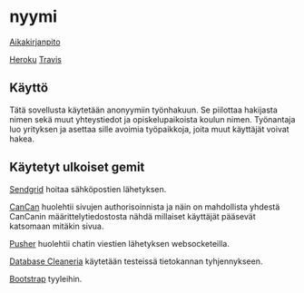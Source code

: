 # nyymi

[Aikakirjanpito](https://docs.google.com/spreadsheets/d/1HR3h8OUmtGv9Rlxunj25JdfaotxLDICiaqsESHZKF8A/edit?usp=sharing)

[Heroku](https://nyymi.herokuapp.com/) [Travis](https://travis-ci.org/nyymiapp/nyymi)

## Käyttö
Tätä sovellusta käytetään anonyymiin työnhakuun. Se piilottaa hakijasta nimen sekä muut yhteystiedot ja opiskelupaikoista koulun nimen. Työnantaja luo yrityksen ja asettaa sille avoimia työpaikkoja, joita muut käyttäjät voivat hakea. 

## Käytetyt ulkoiset gemit

[Sendgrid](http://sendgrid.com/) hoitaa sähköpostien lähetyksen.

[CanCan](https://github.com/ryanb/cancan) huolehtii sivujen authorisoinnista ja näin on mahdollista yhdestä CanCanin määrittelytiedostosta nähdä millaiset käyttäjät pääsevät katsomaan mitäkin sivua.

[Pusher](https://pusher.com/) huolehtii chatin viestien lähetyksen websocketeilla. 

[Database Cleaneria](https://github.com/DatabaseCleaner/database_cleaner) käytetään testeissä tietokannan tyhjennykseen.

[Bootstrap](http://getbootstrap.com/components/) tyyleihin.


